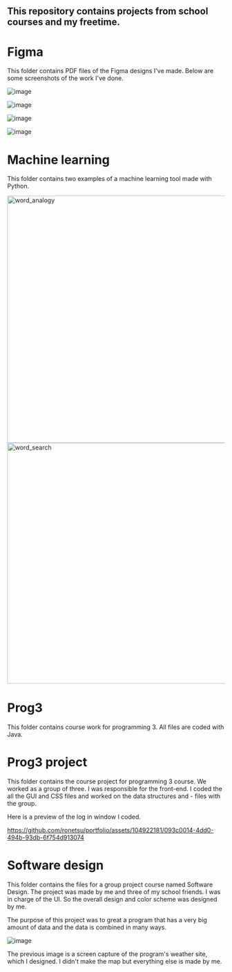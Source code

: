 ## This repository contains projects from school courses and my freetime.

# Figma
This folder contains PDF files of the Figma designs I've made. Below are some screenshots of the work I've done.

![image](https://github.com/ronetsu/portfolio/assets/104922181/24beafb8-7f6f-49cd-9f4b-9863fb14513f)

![image](https://github.com/ronetsu/portfolio/assets/104922181/64a0d399-a288-43ad-9cb0-c6cb676fd831)

![image](https://github.com/ronetsu/portfolio/assets/104922181/dcf3be04-4530-4dd7-9dbd-6231a31bb0c8)

![image](https://github.com/ronetsu/portfolio/assets/104922181/d1e39ec0-2da4-43b6-8de4-01168cfd1b7a)

# Machine learning
This folder contains two examples of a machine learning tool made with Python.

<img width="573" alt="word_analogy" src="https://github.com/ronetsu/portfolio/assets/104922181/aeac7645-1738-4154-b1e1-ba04b926b026">

<img width="558" alt="word_search" src="https://github.com/ronetsu/portfolio/assets/104922181/b6ce0836-8ee0-42ea-bc66-7abaf9ab8d14">

# Prog3
This folder contains course work for programming 3. All files are coded with Java.

# Prog3 project
This folder contains the course project for programming 3 course. We worked as a group of three. I was responsible for the front-end. I coded the all the GUI and CSS files and worked on the data structures and - files with the group.

Here is a preview of the log in window I coded.

https://github.com/ronetsu/portfolio/assets/104922181/093c0014-4dd0-494b-93db-6f754d913074

# Software design
This folder contains the files for a group project course named Software Design. The project was made by me and three of my school friends. I was in charge of the UI. So the overall design and color scheme was designed by me. 

The purpose of this project was to great a program that has a very big amount of data and the data is combined in many ways. 

![image](https://github.com/ronetsu/portfolio/assets/104922181/027e9b15-2f60-49f5-a920-aac93e6fa920)

The previous image is a screen capture of the program's weather site, which I designed. I didn't make the map but everything else is made by me.
